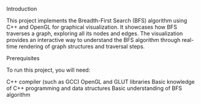 Introduction

This project implements the Breadth-First Search (BFS) algorithm using C++ and OpenGL for graphical visualization. It showcases how BFS traverses a graph, exploring all its nodes and edges. The visualization provides an interactive way to understand the BFS algorithm through real-time rendering of graph structures and traversal steps.

Prerequisites

To run this project, you will need:

C++ compiler (such as GCC)
OpenGL and GLUT libraries
Basic knowledge of C++ programming and data structures
Basic understanding of BFS algorithm
